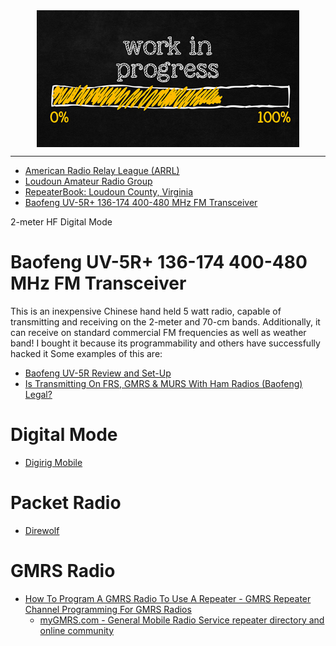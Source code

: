 <!--
Maintainer:   jeffskinnerbox@yahoo.com / www.jeffskinnerbox.me
Version:      0.0.0
-->


<div align="center">
<img src="https://raw.githubusercontent.com/jeffskinnerbox/blog/main/content/images/banners-bkgrds/work-in-progress.jpg" title="These materials require additional work and are not ready for general use." align="center" width=420px height=219px>
</div>


---------------






* [American Radio Relay League (ARRL)](http://www.arrl.org/)
* [Loudoun Amateur Radio Group](https://k4lrg.org/)
* [RepeaterBook: Loudoun County, Virginia](https://www.repeaterbook.com/repeaters/location_search.php?type=county&state_id=51&loc=Loudoun)
* [Baofeng UV-5R+ 136-174 400-480 MHz FM Transceiver](http://baofengradio.us/baofeng-uv5rax-black.html)


2-meter
HF
Digital Mode


# Baofeng UV-5R+ 136-174 400-480 MHz FM Transceiver

This is an inexpensive Chinese hand held 5 watt radio,
capable of transmitting and receiving on the 2-meter and 70-cm bands.
Additionally, it can receive on standard commercial FM frequencies as well as weather band!
I bought it because its programmability and others have successfully hacked it
Some examples of this are:

* [Baofeng UV-5R Review and Set-Up](https://www.youtube.com/watch?v=56PvtAqacz8)
* [Is Transmitting On FRS, GMRS & MURS With Ham Radios (Baofeng) Legal?](https://www.youtube.com/watch?app=desktop&v=Fb7w_TDpmtw)


# Digital Mode

* [Digirig Mobile](https://digirig.net/getting-started-with-digirig-mobile/)


# Packet Radio

* [Direwolf](https://packet-radio.net/direwolf/)


# GMRS Radio

* [How To Program A GMRS Radio To Use A Repeater - GMRS Repeater Channel Programming For GMRS Radios](https://www.youtube.com/watch?v=kEyBqTJIkY4)
  * [myGMRS.com - General Mobile Radio Service repeater directory and online community](https://mygmrs.com/)


